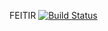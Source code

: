 FEITIR
[![Build Status](https://travis-ci.org/piorkowskiprzemyslaw/FEITIR.svg?branch=master)](https://travis-ci.org/piorkowskiprzemyslaw/FEITIR)